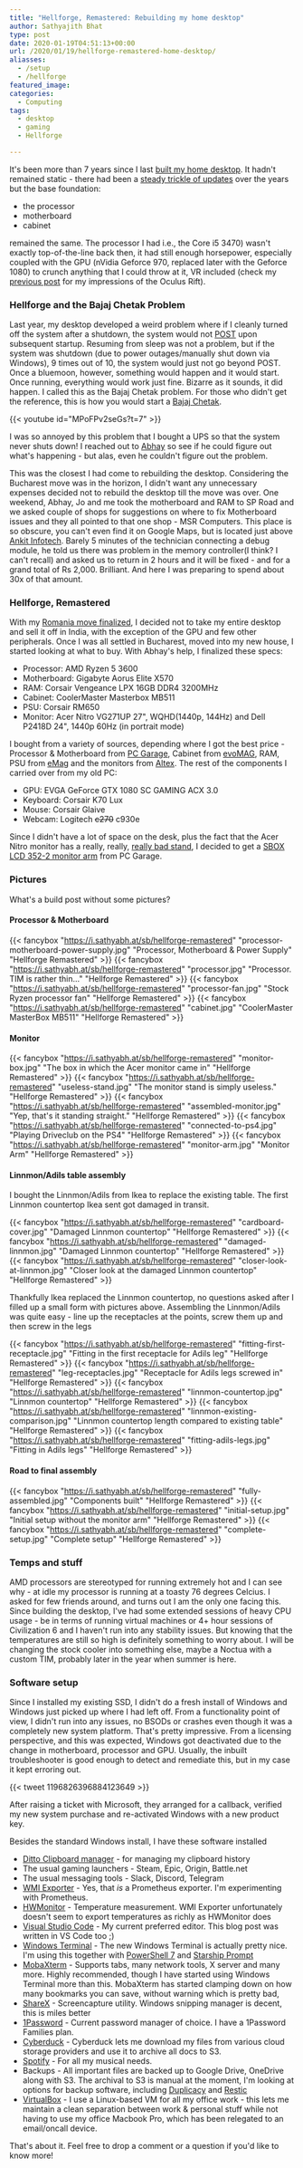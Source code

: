 ```yaml
---
title: "Hellforge, Remastered: Rebuilding my home desktop"
author: Sathyajith Bhat
type: post
date: 2020-01-19T04:51:13+00:00
url: /2020/01/19/hellforge-remastered-home-desktop/
aliasses:
  - /setup
  - /hellforge
featured_image: 
categories:
  - Computing
tags:
  - desktop
  - gaming
  - Hellforge

---
```



It's been more than 7 years since I last [built my home desktop](https:///sathyabh.at/2013/08/01/hellforge-my-desktop-after-a-long-time/). It hadn't remained static - there had been a [steady trickle of updates](https://sathyabh.at/) over the years but the base foundation:

<!--more-->

- the processor
- motherboard
- cabinet 

remained the same. The processor I had i.e., the Core i5 3470) wasn't exactly top-of-the-line back then, it had still enough horsepower, especially coupled with the GPU (nVidia Geforce 970, replaced later with the Geforce 1080) to crunch anything that I could throw at it, VR included (check my [previous post](https://sathyasays.com/2017/11/05/a-brief-look-at-the-oculus-rift/) for my impressions of the Oculus Rift).

### Hellforge and the Bajaj Chetak Problem

Last year, my desktop developed a weird problem where if I cleanly turned off the system after a shutdown, the system would not [POST](https://en.wikipedia.org/wiki/Power-on_self-test) upon subsequent startup. Resuming from sleep was not a problem, but if the system was shutdown (due to power outages/manually shut down via Windows), 9 times out of 10, the system would just not go beyond POST. Once a bluemoon, however, something would happen and it would start. Once running, everything would work just fine. Bizarre as it sounds, it did happen. I called this as the Bajaj Chetak problem. For those who didn't get the reference, this is how you would start a [Bajaj Chetak](https://en.wikipedia.org/wiki/Bajaj_Chetak).


{{< youtube id="MPoFPv2seGs?t=7" >}}

I was so annoyed by this problem that I bought a UPS so that the system never shuts down! I reached out to [Abhay](https://twitter.com/ALPHA_Ronin) so see if he could figure out what's happening - but alas, even he couldn't figure out the problem.

This was the closest I had come to rebuilding the desktop. Considering the Bucharest move was in the horizon, I didn't want any unnecessary expenses decided not to rebuild the desktop till the move was over. One weekend, Abhay, Jo and me took the motherboard and RAM to SP Road and we asked couple of shops for suggestions on where to fix Motherboard issues and they all pointed to that one shop - MSR Computers. This place is so obscure, you can't even find it on Google Maps, but is located just above [Ankit Infotech](https://g.page/AnkitInfotech?share). Barely 5 minutes of the technician connecting a debug module, he told us there was problem in the memory controller(I think? I can't recall) and asked us to return in 2 hours and it will be fixed - and for a grand total of Rs 2,000. Brilliant. And here I was preparing to spend about 30x of that amount.

### Hellforge, Remastered

With my [Romania move finalized](https://sathyabh.at/2020/01/08/salut-bucharest/), I decided not to take my entire desktop and sell it off in India, with the exception of the GPU and few other peripherals. Once I was all settled in Bucharest, moved into my new house, I started looking at what to buy. With Abhay's help, I finalized these specs:

- Processor: AMD Ryzen 5 3600
- Motherboard: Gigabyte Aorus Elite X570 
- RAM: Corsair Vengeance LPX 16GB DDR4 3200MHz
- Cabinet: CoolerMaster Masterbox MB511
- PSU: Corsair RM650
- Monitor: Acer Nitro VG271UP 27", WQHD(1440p, 144Hz) and Dell P2418D 24", 1440p 60Hz (in portrait mode)

I bought from a variety of sources, depending where I got the best price - Processor & Motherboard from [PC Garage](https://www.pcgarage.ro/), Cabinet from [evoMAG](https://www.evomag.ro/), RAM, PSU from [eMag](https://emag.ro) and the monitors from [Altex](https://altex.ro/). The rest of the components I carried over from my old PC:

- GPU: EVGA GeForce GTX 1080 SC GAMING ACX 3.0
- Keyboard: Corsair K70 Lux
- Mouse: Corsair Glaive
- Webcam: Logitech <s>c270</s> c930e 

Since I didn't have a lot of space on the desk, plus the fact that the Acer Nitro monitor has a really, really, [really bad stand](https://www.reddit.com/r/Monitors/comments/aybrqj/review_of_the_acer_nitro_vg271up/), I decided to get a [SBOX LCD 352-2 monitor arm](https://www.pcgarage.ro/suport-tv-monitor/sbox/lcd-352-2-13-27-inch/) from PC Garage.


### Pictures

What's a build post without some pictures? 

#### Processor & Motherboard 

{{< fancybox "https://i.sathyabh.at/sb/hellforge-remastered" "processor-motherboard-power-supply.jpg" "Processor, Motherboard & Power Supply" "Hellforge Remastered" >}}
{{< fancybox "https://i.sathyabh.at/sb/hellforge-remastered" "processor.jpg" "Processor. TIM is rather thin..." "Hellforge Remastered" >}}
{{< fancybox "https://i.sathyabh.at/sb/hellforge-remastered" "processor-fan.jpg" "Stock Ryzen processor fan" "Hellforge Remastered" >}}
{{< fancybox "https://i.sathyabh.at/sb/hellforge-remastered" "cabinet.jpg" "CoolerMaster MasterBox MB511" "Hellforge Remastered" >}}

#### Monitor 

{{< fancybox "https://i.sathyabh.at/sb/hellforge-remastered" "monitor-box.jpg" "The box in which the Acer monitor came in" "Hellforge Remastered" >}}
{{< fancybox "https://i.sathyabh.at/sb/hellforge-remastered" "useless-stand.jpg" "The monitor stand is simply useless." "Hellforge Remastered" >}}
{{< fancybox "https://i.sathyabh.at/sb/hellforge-remastered" "assembled-monitor.jpg" "Yep, that's it standing straight." "Hellforge Remastered" >}}
{{< fancybox "https://i.sathyabh.at/sb/hellforge-remastered" "connected-to-ps4.jpg" "Playing Driveclub on the PS4" "Hellforge Remastered" >}}
{{< fancybox "https://i.sathyabh.at/sb/hellforge-remastered" "monitor-arm.jpg" "Monitor Arm" "Hellforge Remastered" >}}

#### Linnmon/Adils table assembly

I bought the Linnmon/Adils from Ikea to replace the existing table. The first Linnmon countertop Ikea sent got damaged in transit. 

{{< fancybox "https://i.sathyabh.at/sb/hellforge-remastered" "cardboard-cover.jpg" "Damaged Linnmon countertop" "Hellforge Remastered" >}}
{{< fancybox "https://i.sathyabh.at/sb/hellforge-remastered" "damaged-linnmon.jpg" "Damaged Linnmon countertop" "Hellforge Remastered" >}}
{{< fancybox "https://i.sathyabh.at/sb/hellforge-remastered" "closer-look-at-linnmon.jpg" "Closer look at the damaged Linnmon countertop" "Hellforge Remastered" >}}

Thankfully Ikea replaced the Linnmon countertop, no questions asked after I filled up a small form with pictures above. Assembling the Linnmon/Adils was quite easy - line up the receptacles at the points, screw them up and then screw in the legs

{{< fancybox "https://i.sathyabh.at/sb/hellforge-remastered" "fitting-first-receptacle.jpg" "Fitting in the first receptacle for Adils leg" "Hellforge Remastered" >}}
{{< fancybox "https://i.sathyabh.at/sb/hellforge-remastered" "leg-receptacles.jpg" "Receptacle for Adils legs screwed in" "Hellforge Remastered" >}}
{{< fancybox "https://i.sathyabh.at/sb/hellforge-remastered" "linnmon-countertop.jpg" "Linnmon countertop" "Hellforge Remastered" >}}
{{< fancybox "https://i.sathyabh.at/sb/hellforge-remastered" "linnmon-existing-comparison.jpg" "Linnmon countertop length compared to existing table" "Hellforge Remastered" >}}
{{< fancybox "https://i.sathyabh.at/sb/hellforge-remastered" "fitting-adils-legs.jpg" "Fitting in Adils legs" "Hellforge Remastered" >}}



#### Road to final assembly

{{< fancybox "https://i.sathyabh.at/sb/hellforge-remastered" "fully-assembled.jpg" "Components built" "Hellforge Remastered" >}}
{{< fancybox "https://i.sathyabh.at/sb/hellforge-remastered" "initial-setup.jpg" "Initial setup without the monitor arm" "Hellforge Remastered" >}}
{{< fancybox "https://i.sathyabh.at/sb/hellforge-remastered" "complete-setup.jpg" "Complete setup" "Hellforge Remastered" >}}

### Temps and stuff

AMD processors are stereotyped for running extremely hot and I can see why - at idle my processor is running at a toasty 76 degrees Celcius. I asked for few friends around, and turns out I am the only one facing this. Since building the desktop, I've had some extended sessions of heavy CPU usage - be in terms of running virtual machines or 4+ hour sessions of Civilization 6 and I haven't run into any stability issues. But knowing that the temperatures are still so high is definitely something to worry about. I will be changing the stock cooler into something else, maybe a Noctua with a custom TIM, probably later in the year when summer is here.

### Software setup

Since I installed my existing SSD, I didn't do a fresh install of Windows and Windows just picked up where I had left off. From a functionality point of view, I didn't run into any issues, no BSODs or crashes even though it was a completely new system platform. That's pretty impressive. From a licensing perspective, and this was expected, Windows got deactivated due to the change in motherboard, processor and GPU. Usually, the inbuilt troubleshooter is good enough to detect and remediate this, but in my case it kept erroring out.

{{< tweet 1196826396884123649 >}}

After raising a ticket with Microsoft, they arranged for a callback, verified my new system purchase and re-activated Windows with a new product key. 

Besides the standard Windows install, I have these software installed

- [Ditto Clipboard manager](https://ditto-cp.sourceforge.io/) - for managing my clipboard history
- The usual gaming launchers - Steam, Epic, Origin, Battle.net
- The usual messaging tools - Slack, Discord, Telegram
- [WMI Exporter](https://github.com/martinlindhe/wmi_exporter) - Yes, that _is_ a Prometheus exporter. I'm experimenting with Prometheus.
- [HWMonitor](https://www.cpuid.com/softwares/hwmonitor.html) - Temperature measurement. WMI Exporter unfortunately doesn't seem to export temperatures as richly as HWMonitor does
- [Visual Studio Code](https://code.visualstudio.com/) - My current preferred editor. This blog post was written in VS Code too ;) 
- [Windows Terminal](https://github.com/microsoft/terminal) - The new Windows Terminal is actually pretty nice. I'm using this together with [PowerShell 7](https://devblogs.microsoft.com/powershell/announcing-powershell-7-0/) and [Starship Prompt](https://starship.rs/)
- [MobaXterm](https://mobaxterm.mobatek.net/) - Supports tabs, many network tools, X server and many more. Highly recommended, though I have started using Windows Terminal more than this. MobaXterm has started clamping down on how many bookmarks you can save, without warning which is pretty bad,
- [ShareX](https://getsharex.com/) - Screencapture utility. Windows snipping manager is decent, this is miles better
- [1Password](https://1password.com/) - Current password manager of choice. I have a 1Password Families plan.
- [Cyberduck](https://cyberduck.io/) - Cyberduck lets me download my files from various cloud storage providers and use it to archive all docs to S3. 
- [Spotify](https://www.spotify.com/) - For all my musical needs. 
- Backups - All important files are backed up to Google Drive, OneDrive along with S3. The archival to S3 is manual at the moment, I'm looking at options for backup software, including [Duplicacy](https://duplicacy.com/) and [Restic](https://restic.net/)
- [VirtualBox](https://www.virtualbox.org/) - I use a Linux-based VM for all my office work - this lets me maintain a clean separation between work & personal stuff while not having to use my office Macbook Pro, which has been relegated to an email/oncall device.

That's about it. Feel free to drop a comment or a question if you'd like to know more!
